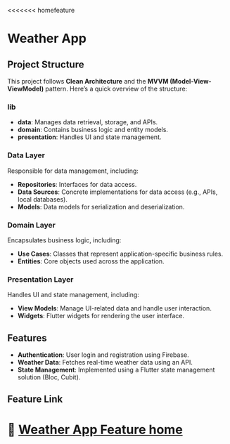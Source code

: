 
<<<<<<< homefeature
# Weather App  

## Project Structure  
This project follows **Clean Architecture** and the **MVVM (Model-View-ViewModel)** pattern. Here’s a quick overview of the structure:  

### lib  
- **data**: Manages data retrieval, storage, and APIs.  
- **domain**: Contains business logic and entity models.  
- **presentation**: Handles UI and state management.  

### Data Layer  
Responsible for data management, including:  
- **Repositories**: Interfaces for data access.  
- **Data Sources**: Concrete implementations for data access (e.g., APIs, local databases).  
- **Models**: Data models for serialization and deserialization.  

### Domain Layer  
Encapsulates business logic, including:  
- **Use Cases**: Classes that represent application-specific business rules.  
- **Entities**: Core objects used across the application.  

### Presentation Layer  
Handles UI and state management, including:  
- **View Models**: Manage UI-related data and handle user interaction.  
- **Widgets**: Flutter widgets for rendering the user interface.  

## Features  
- **Authentication**: User login and registration using Firebase.  
- **Weather Data**: Fetches real-time weather data using an API.  
- **State Management**: Implemented using a Flutter state management solution (Bloc, Cubit).  
## **Feature Link**  
📂 [Weather App Feature home ](https://drive.google.com/file/d/10x06D5KqEcZyxiJDRNtOTOA-FNN7YuTK/view?usp=drivesdk)  
=======

